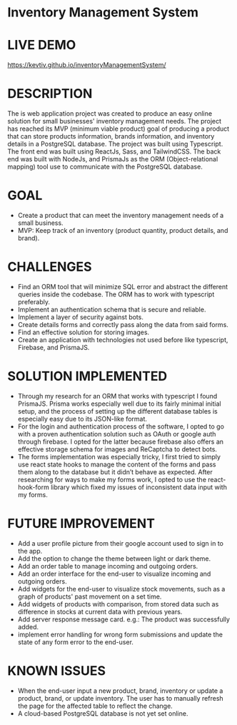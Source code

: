 # Inventory Management System

# LIVE DEMO 
  https://kevtiv.github.io/inventoryManagementSystem/

# DESCRIPTION
The is web application project was created to produce an easy online solution for small businesses' inventory management needs. 
The project has reached its MVP (minimum viable product) goal of producing a product that can store products information, brands information, and 
inventory details in a PostgreSQL database. The project was built using Typescript. The front end was built using ReactJs, Sass, and TailwindCSS. 
The back end was built with NodeJs, and PrismaJs as the ORM (Object-relational mapping) tool use to communicate with the PostgreSQL database.

# GOAL
- Create a product that can meet the inventory management needs of a small business.
- MVP: Keep track of an inventory (product quantity, product details, and brand).

# CHALLENGES
- Find an ORM tool that will minimize SQL error and abstract the different queries inside the codebase. The ORM has to work with typescript preferably.
- Implement an authentication schema that is secure and reliable.
- Implement a layer of security against bots.
- Create details forms and correctly pass along the data from said forms.
- Find an effective solution for storing images.
- Create an application with technologies not used before like typescript, Firebase, and PrismaJS.

# SOLUTION IMPLEMENTED
- Through my research for an ORM that works with typescript I found PrismaJS. Prisma works especially well due to its fairly minimal initial setup, 
  and the process of setting up the different database tables is especially easy due to its JSON-like format.
- For the login and authentication process of the software, I opted to go with a proven authentication solution such as OAuth or google auth through 
  firebase. I opted for the latter because firebase also offers an effective storage schema for images and ReCaptcha to detect bots.
- The forms implementation was especially tricky, I first tried to simply use react state hooks to manage the content of the forms and pass them along 
  to the database but it didn’t behave as expected. After researching for ways to make my forms work, I opted to use the react-hook-form library which 
  fixed my issues of inconsistent data input with my forms.
  
# FUTURE IMPROVEMENT
- Add a user profile picture from their google account used to sign in to the app.
- Add the option to change the theme between light or dark theme.
- Add an order table to manage incoming and outgoing orders.
- Add an order interface for the end-user to visualize incoming and outgoing orders.
- Add widgets for the end-user to visualize stock movements, such as a graph of products' past movement on a set time.
- Add widgets of products with comparison, from stored data such as difference in stocks at current data with previous years.
- Add server response message card. e.g.: The product was successfully added. 
- implement error handling for wrong form submissions and update the state of any form error to the end-user.

# KNOWN ISSUES
- When the end-user input a new product, brand, inventory or update a product, brand, or update inventory. The user has to manually refresh the page for 
  the affected table to reflect the change.
- A cloud-based PostgreSQL database is not yet set online.
